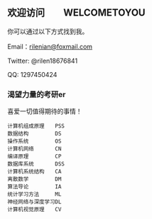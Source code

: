 ## 欢迎访问　　WELCOMETOYOU

你可以通过以下方式找到我。

Email：rilenian@foxmail.com

Twitter: @rilen18676841

QQ: 1297450424

### 渴望力量的考研er

喜爱一切值得期待的事情！



```
计算机组成原理　　PSS
数据结构　　　　　DS
操作系统　　　　　OS
计算机网络　　　　CN
编译原理　　　　　CP
数据库系统　　　　DSS
计算机系统结构　　CA
离散数学　　　　　DM
算法导论　　　　　IA
统计学习方法　　　ML　　
神经网络与深度学习DL
计算机视觉原理　　CV
```




